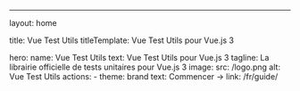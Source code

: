 ---
layout: home

title: Vue Test Utils
titleTemplate: Vue Test Utils pour Vue.js 3

hero:
  name: Vue Test Utils
  text: Vue Test Utils pour Vue.js 3
  tagline: La librairie officielle de tests unitaires pour Vue.js 3
  image:
    src: /logo.png
    alt: Vue Test Utils
  actions:
    - theme: brand
      text: Commencer →
      link: /fr/guide/
